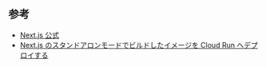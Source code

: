 ## 参考

- [Next.js 公式](https://nextjs.org/docs/advanced-features/output-file-tracing#automatically-copying-traced-files)
- [Next.js のスタンドアロンモードでビルドしたイメージを Cloud Run へデプロイする](https://zenn.dev/team_zenn/articles/nextjs-standalone-mode-cloudrun)
